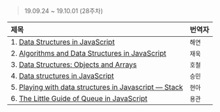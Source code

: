 > 19.09.24 ~ 19.10.01 (28주차)

| 제목 | 번역자 |
|:----|:---- |
| 1. [Data Structures in JavaScript](https://medium.com/siliconwat/data-structures-in-javascript-1b9aed0ea17c) | `해연` |
| 2. [Algorithms and Data Structures in JavaScript](https://itnext.io/algorithms-and-data-structures-in-javascript-a71548f902cb) | `재욱` |
| 3. [Data Structures: Objects and Arrays](https://github.com/Lee-hyuna/33-js-concepts-kr/wiki/Data-Structures:-Objects-and-Arrays) | `호철` |
| 4. [Data structures in JavaScript](http://blog.benoitvallon.com/data-structures-in-javascript/data-structures-in-javascript/) | `승민` |
| 5. [Playing with data structures in Javascript — Stack](https://blog.cloudboost.io/playing-with-data-structures-in-javascript-stack-a55ebe50f29d) | `현아` |
| 6. [The Little Guide of Queue in JavaScript](https://hackernoon.com/the-little-guide-of-queue-in-javascript-4f67e79260d9) | `용관` |
